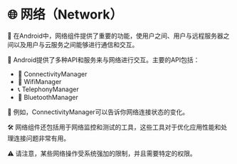 # 🌐 网络（Network）

🔹 在Android中，网络组件提供了重要的功能，使用户之间、用户与远程服务器之间以及用户与云服务之间能够进行通信和交互。

📱 Android提供了多种API和服务来与网络进行交互。主要的API包括：

- 🔌 ConnectivityManager
- 📶 WifiManager
- 📞 TelephonyManager
- 🦷 BluetoothManager

🔄 例如，ConnectivityManager可以告诉你网络连接状态的变化。

🛠️ 网络组件还包括用于网络监控和测试的工具，这些工具对于优化应用性能和处理连接问题非常有用。

⚠️ 请注意，某些网络操作受系统强加的限制，并且需要特定的权限。